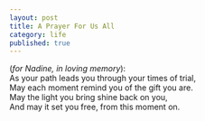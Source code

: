 ```yaml
---
layout: post
title: A Prayer For Us All
category: life
published: true
---
```


(_for Nadine, in loving memory_):  
As your path leads you through your  times of trial,  
May each moment remind you of the gift you are.  
May the light you bring shine back on you,  
And may it set you free, from this moment on.